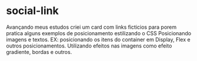 # social-link

Avançando meus estudos criei um card com links ficticios para porem pratica alguns exemplos de posicionamento estilizando o CSS
Posicionando imagens e textos. EX: posicionando os itens do container em Display, Flex  e outros posicionamentos.
Utilizando efeitos nas imagens como efeito gradiente, bordas e outros. 
